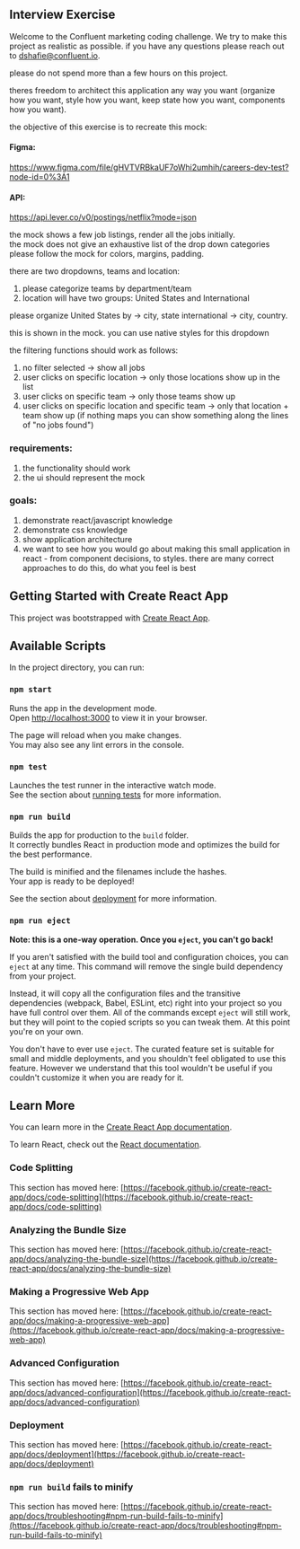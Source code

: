 ## Interview Exercise

Welcome to the Confluent marketing coding challenge. We try to make this project as realistic as possible. if you have any questions please reach out to dshafie@confluent.io.

please do not spend more than a few hours on this project.

theres freedom to architect this application any way you want (organize how you want, style how you want, keep state how you want, components how you want).

the objective of this exercise is to recreate this mock:

#### Figma:

https://www.figma.com/file/gHVTVRBkaUF7oWhi2umhih/careers-dev-test?node-id=0%3A1

#### API:

https://api.lever.co/v0/postings/netflix?mode=json

the mock shows a few job listings, render all the jobs initially.  
the mock does not give an exhaustive list of the drop down categories
please follow the mock for colors, margins, padding.

there are two dropdowns, teams and location:

1. please categorize teams by department/team
2. location will have two groups: United States and International

please organize United States by -> city, state
international -> city, country.

this is shown in the mock. you can use native styles for this dropdown

the filtering functions should work as follows:

1. no filter selected -> show all jobs
2. user clicks on specific location -> only those locations show up in the list
3. user clicks on specific team -> only those teams show up
4. user clicks on specific location and specific team -> only that location + team show up (if nothing maps you can show something along the lines of "no jobs found")

### requirements:

1. the functionality should work
2. the ui should represent the mock

### goals:

1. demonstrate react/javascript knowledge
2. demonstrate css knowledge
3. show application architecture
4. we want to see how you would go about making this small application in react - from component decisions, to styles. there are many correct approaches to do this, do what you feel is best

## Getting Started with Create React App

This project was bootstrapped with [Create React App](https://github.com/facebook/create-react-app).

## Available Scripts

In the project directory, you can run:

### `npm start`

Runs the app in the development mode.\
Open [http://localhost:3000](http://localhost:3000) to view it in your browser.

The page will reload when you make changes.\
You may also see any lint errors in the console.

### `npm test`

Launches the test runner in the interactive watch mode.\
See the section about [running tests](https://facebook.github.io/create-react-app/docs/running-tests) for more information.

### `npm run build`

Builds the app for production to the `build` folder.\
It correctly bundles React in production mode and optimizes the build for the best performance.

The build is minified and the filenames include the hashes.\
Your app is ready to be deployed!

See the section about [deployment](https://facebook.github.io/create-react-app/docs/deployment) for more information.

### `npm run eject`

**Note: this is a one-way operation. Once you `eject`, you can't go back!**

If you aren't satisfied with the build tool and configuration choices, you can `eject` at any time. This command will remove the single build dependency from your project.

Instead, it will copy all the configuration files and the transitive dependencies (webpack, Babel, ESLint, etc) right into your project so you have full control over them. All of the commands except `eject` will still work, but they will point to the copied scripts so you can tweak them. At this point you're on your own.

You don't have to ever use `eject`. The curated feature set is suitable for small and middle deployments, and you shouldn't feel obligated to use this feature. However we understand that this tool wouldn't be useful if you couldn't customize it when you are ready for it.

## Learn More

You can learn more in the [Create React App documentation](https://facebook.github.io/create-react-app/docs/getting-started).

To learn React, check out the [React documentation](https://reactjs.org/).

### Code Splitting

This section has moved here: [https://facebook.github.io/create-react-app/docs/code-splitting](https://facebook.github.io/create-react-app/docs/code-splitting)

### Analyzing the Bundle Size

This section has moved here: [https://facebook.github.io/create-react-app/docs/analyzing-the-bundle-size](https://facebook.github.io/create-react-app/docs/analyzing-the-bundle-size)

### Making a Progressive Web App

This section has moved here: [https://facebook.github.io/create-react-app/docs/making-a-progressive-web-app](https://facebook.github.io/create-react-app/docs/making-a-progressive-web-app)

### Advanced Configuration

This section has moved here: [https://facebook.github.io/create-react-app/docs/advanced-configuration](https://facebook.github.io/create-react-app/docs/advanced-configuration)

### Deployment

This section has moved here: [https://facebook.github.io/create-react-app/docs/deployment](https://facebook.github.io/create-react-app/docs/deployment)

### `npm run build` fails to minify

This section has moved here: [https://facebook.github.io/create-react-app/docs/troubleshooting#npm-run-build-fails-to-minify](https://facebook.github.io/create-react-app/docs/troubleshooting#npm-run-build-fails-to-minify)

